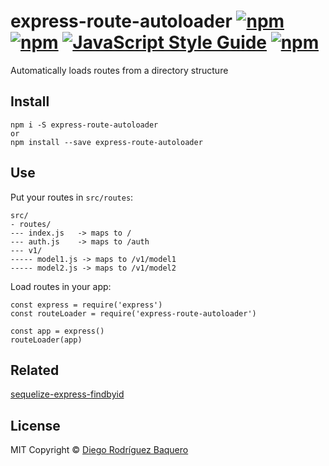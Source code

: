 # express-route-autoloader [![npm](https://img.shields.io/npm/v/express-route-autoloader.svg?style=flat-square)]() [![npm](https://img.shields.io/npm/dm/express-route-autoloader.svg?style=flat-square)]() [![JavaScript Style Guide](https://img.shields.io/badge/code_style-standard-brightgreen.svg?style=flat-square)](https://standardjs.com) [![npm](https://img.shields.io/npm/l/express-route-autoloader.svg?style=flat-square)](LICENSE)
Automatically loads routes from a directory structure

## Install

```
npm i -S express-route-autoloader
or
npm install --save express-route-autoloader
```

## Use

Put your routes in `src/routes`:

```
src/
- routes/
--- index.js   -> maps to /
--- auth.js    -> maps to /auth
--- v1/
----- model1.js -> maps to /v1/model1
----- model2.js -> maps to /v1/model2
```

Load routes in your app:

```
const express = require('express')
const routeLoader = require('express-route-autoloader')

const app = express()
routeLoader(app)
```

## Related

[sequelize-express-findbyid](https://github.com/DiegoRBaquero/sequelize-express-findbyid)


## License

MIT Copyright © [Diego Rodríguez Baquero](https://diegorbaquero.com)
